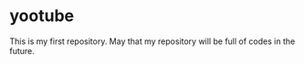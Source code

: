 # yootube

This is my first repository.
May that my repository will be full of codes in the future.
